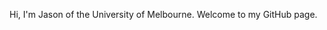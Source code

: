 Hi, I'm Jason of the University of Melbourne. Welcome to my GitHub page.

<!---
boxed-out/boxed-out is a ✨ special ✨ repository because its `README.md` (this file) appears on your GitHub profile.
You can click the Preview link to take a look at your changes.
--->
